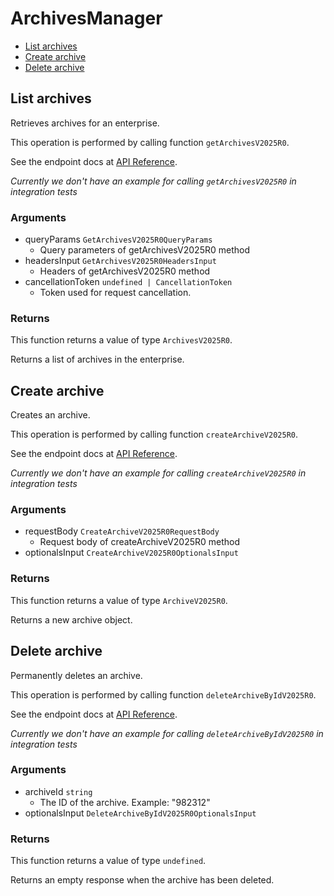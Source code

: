# ArchivesManager

- [List archives](#list-archives)
- [Create archive](#create-archive)
- [Delete archive](#delete-archive)

## List archives

Retrieves archives for an enterprise.

This operation is performed by calling function `getArchivesV2025R0`.

See the endpoint docs at
[API Reference](https://developer.box.com/reference/v2025.0/get-archives/).

_Currently we don't have an example for calling `getArchivesV2025R0` in integration tests_

### Arguments

- queryParams `GetArchivesV2025R0QueryParams`
  - Query parameters of getArchivesV2025R0 method
- headersInput `GetArchivesV2025R0HeadersInput`
  - Headers of getArchivesV2025R0 method
- cancellationToken `undefined | CancellationToken`
  - Token used for request cancellation.

### Returns

This function returns a value of type `ArchivesV2025R0`.

Returns a list of archives in the enterprise.

## Create archive

Creates an archive.

This operation is performed by calling function `createArchiveV2025R0`.

See the endpoint docs at
[API Reference](https://developer.box.com/reference/v2025.0/post-archives/).

_Currently we don't have an example for calling `createArchiveV2025R0` in integration tests_

### Arguments

- requestBody `CreateArchiveV2025R0RequestBody`
  - Request body of createArchiveV2025R0 method
- optionalsInput `CreateArchiveV2025R0OptionalsInput`

### Returns

This function returns a value of type `ArchiveV2025R0`.

Returns a new archive object.

## Delete archive

Permanently deletes an archive.

This operation is performed by calling function `deleteArchiveByIdV2025R0`.

See the endpoint docs at
[API Reference](https://developer.box.com/reference/v2025.0/delete-archives-id/).

_Currently we don't have an example for calling `deleteArchiveByIdV2025R0` in integration tests_

### Arguments

- archiveId `string`
  - The ID of the archive. Example: "982312"
- optionalsInput `DeleteArchiveByIdV2025R0OptionalsInput`

### Returns

This function returns a value of type `undefined`.

Returns an empty response when the archive has been deleted.
